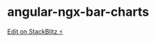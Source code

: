 # angular-ngx-bar-charts

[Edit on StackBlitz ⚡️](https://stackblitz.com/edit/angular-ngx-bar-charts)